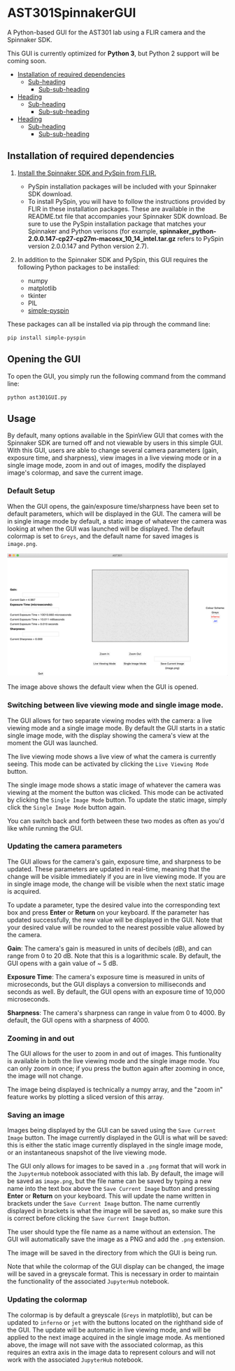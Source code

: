 # AST301SpinnakerGUI
A Python-based GUI for the AST301 lab using a FLIR camera and the Spinnaker SDK.

This GUI is currently optimized for **Python 3**, but Python 2 support will be coming soon.

- [Installation of required dependencies](#installation-of-required-dependencies)
  * [Sub-heading](#sub-heading)
    + [Sub-sub-heading](#sub-sub-heading)
- [Heading](#heading-1)
  * [Sub-heading](#sub-heading-1)
    + [Sub-sub-heading](#sub-sub-heading-1)
- [Heading](#heading-2)
  * [Sub-heading](#sub-heading-2)
    + [Sub-sub-heading](#sub-sub-heading-2)

## Installation of required dependencies

1. [Install the Spinnaker SDK and PySpin from FLIR.](https://www.flir.com/products/spinnaker-sdk/)
   * PySpin installation packages will be included with your Spinnaker SDK download. 
   * To install PySpin, you will have to follow the instructions provided by FLIR in these installation packages. These are available in the README.txt file that accompanies your Spinnaker SDK download. Be sure to use the PySpin installation package that matches your Spinnaker and Python verisons (for example, **spinnaker_python-2.0.0.147-cp27-cp27m-macosx_10_14_intel.tar.gz** refers to PySpin version 2.0.0.147 and Python version 2.7).

2. In addition to the Spinnaker SDK and PySpin, this GUI requires the following Python packages to be installed:
   * numpy
   * matplotlib
   * tkinter
   * PIL
   * [simple-pyspin](https://pypi.org/project/simple-pyspin/)

These packages can all be installed via pip through the command line:

    pip install simple-pyspin
    
## Opening the GUI

To open the GUI, you simply run the following command from the command line:

    python ast301GUI.py
    
## Usage

By default, many options available in the SpinView GUI that comes with the Spinnaker SDK are turned off and not viewable by users in this simple GUI. With this GUI, users are able to change several camera parameters (gain, exposure time, and sharpness), view images in a live viewing mode or in a single image mode, zoom in and out of images, modify the displayed image's colormap, and save the current image.

### Default Setup

When the GUI opens, the gain/exposure time/sharpness have been set to default parameters, which will be displayed in the GUI. The camera will be in single image mode by default, a static image of whatever the camera was looking at when the GUI was launched will be displayed. The default colormap is set to `Greys`, and the default name for saved images is `image.png`.

![Default GUI view.](images/default.png)

The image above shows the default view when the GUI is opened. 

### Switching between live viewing mode and single image mode.

The GUI allows for two separate viewing modes with the camera: a live viewing mode and a single image mode. By default the GUI starts in a static single image mode, with the display showing the camera's view at the moment the GUI was launched.

The live viewing mode shows a live view of what the camera is currently seeing. This mode can be activated by clicking the `Live Viewing Mode` button.

The single image mode shows a static image of whatever the camera was viewing at the moment the button was clicked. This mode can be activated by clicking the `Single Image Mode` button. To update the static image, simply click the `Single Image Mode` button again.

You can switch back and forth between these two modes as often as you'd like while running the GUI.

### Updating the camera parameters

The GUI allows for the camera's gain, exposure time, and sharpness to be updated. These parameters are updated in real-time, meaning that the change will be visible immediately if you are in live viewing mode. If you are in single image mode, the change will be visible when the next static image is acquired.

To update a parameter, type the desired value into the corresponding text box and press **Enter** or **Return** on your keyboard. If the parameter has updated successfully, the new value will be displayed in the GUI. Note that your desired value will be rounded to the nearest possible value allowed by the camera.

**Gain**: The camera's gain is measured in units of decibels (dB), and can range from 0 to 20 dB. Note that this is a logarithmic scale. By default, the GUI opens with a gain value of ~ 5 dB.

**Exposure Time**: The camera's exposure time is measured in units of microseconds, but the GUI displays a conversion to milliseconds and seconds as well. By default, the GUI opens with an exposure time of 10,000 microseconds.

**Sharpness**: The camera's sharpness can range in value from 0 to 4000. By default, the GUI opens with a sharpness of 4000.

### Zooming in and out

The GUI allows for the user to zoom in and out of images. This funtionality is available in both the live viewing mode and the single image mode. You can only zoom in once; if you press the button again after zooming in once, the image will not change. 

The image being displayed is technically a numpy array, and the "zoom in" feature works by plotting a sliced version of this array. 

### Saving an image

Images being displayed by the GUI can be saved using the `Save Current Image` button. The image currently displayed in the GUI is what will be saved: this is either the static image currently displayed in the single image mode, or an instantaneous snapshot of the live viewing mode. 

The GUI only allows for images to be saved in a `.png` format that will work in the `JupyterHub` notebook associated with this lab. By default, the image will be saved as `image.png`, but the file name can be saved by typing a new name into the text box above the `Save Current Image` button and pressing **Enter** or **Return** on your keyboard. This will update the name written in brackets under the `Save Current Image` button. The name currently displayed in brackets is what the image will be saved as, so make sure this is correct before clicking the `Save Current Image` button.

The user should type the file name as a name without an extension. The GUI will automatically save the image as a PNG and add the `.png` extension.

The image will be saved in the directory from which the GUI is being run.

Note that while the colormap of the GUI display can be changed, the image will be saved in a greyscale format. This is necessary in order to maintain the functionality of the associated `JupyterHub` notebook.

### Updating the colormap

The colormap is by default a greyscale (`Greys` in matplotlib), but can be updated to `inferno` or `jet` with the buttons located on the righthand side of the GUI. The update will be automatic in live viewing mode, and will be applied to the next image acquired in the single image mode. As mentioned above, the image will not save with the associated colormap, as this requires an extra axis in the image data to represent colours and will not work with the associated `JupyterHub` notebook.
